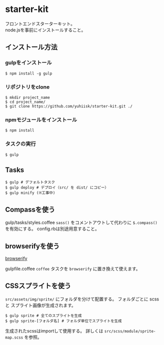 starter-kit
=======

フロントエンドスターターキット。  
node.jsを事前にインストールすること。

## インストール方法

### gulpをインストール
```
$ npm install -g gulp
```

### リポジトリをclone
```
$ mkdir project_name
$ cd project_name/
$ git clone https://github.com/yuhiisk/starter-kit.git ./
```

### npmモジュールをインストール
```
$ npm install
```

### タスクの実行
```
$ gulp
```

## Tasks
```
$ gulp # デフォルトタスク
$ gulp deploy # デプロイ（src/ を dist/ にコピー）
$ gulp minify (※工事中)
```

## Compassを使う

gulp/tasks/styles.coffee
`sass()` をコメントアウトして代わりに `$.compass()` を有効にする。
config.rbは別途用意すること。


## browserifyを使う

[browserify](http://browserify.org/)

gulpfile.coffee
`coffee` タスクを `browserify` に置き換えて使えます。

## CSSスプライトを使う

`src/assets/img/sprite/` にフォルダを分けて配置する。
フォルダごとに scss と スプライト画像が生成されます。

```
$ gulp sprite # 全てのスプライトを生成
$ gulp sprite-[フォルダ名] # フォルダ単位でスプライトを生成
```

生成されたscssはimportして使用する。
詳しくは `src/scss/module/sprite-map.scss` を参照。

